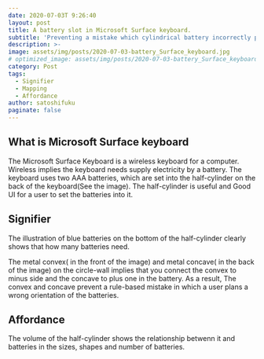 ```yaml
---
date: 2020-07-03T 9:26:40
layout: post
title: A battery slot in Microsoft Surface keyboard.
subtitle: 'Preventing a mistake which cylindrical battery incorrectly put a slot on.'
description: >-
image: assets/img/posts/2020-07-03-battery_Surface_keyboard.jpg
# optimized_image: assets/img/posts/2020-07-03-battery_Surface_keyboard.jpg
category: Post
tags:
  - Signifier
  - Mapping
  - Affordance
author: satoshifuku
paginate: false
---
```


## What is Microsoft Surface keyboard

The Microsoft Surface Keyboard is a wireless keyboard for a computer.
Wireless implies the keyboard needs supply electricity by a battery.
The keyboard uses two AAA batteries, which are set into the half-cylinder on the back of the keyboard(See the image).
The half-cylinder is useful and Good UI for a user to set the batteries into it.

## Signifier

The illustration of blue batteries on the bottom of the half-cylinder clearly shows that how many batteries need.

The metal convex( in the front of the image) and metal concave( in the back of the image) on the circle-wall implies that you connect the convex to minus side and the concave to plus one in the battery.
As a result, The convex and concave prevent a rule-based mistake in which a user plans a wrong orientation of the batteries.


## Affordance

The volume of the half-cylinder shows the relationship betwenn it and batteries in the sizes, shapes and number of batteries.
